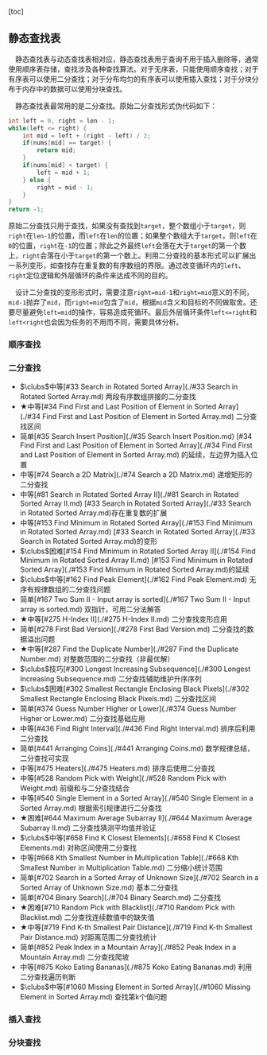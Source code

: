 [toc]

## 静态查找表

&emsp;静态查找表与动态查找表相对应，静态查找表用于查询不用于插入删除等，通常使用顺序表存储，查找涉及各种查找算法。对于无序表，只能使用顺序查找；对于有序表可以使用二分查找；对于分布均匀的有序表可以使用插入查找；对于分块分布于内存中的数据可以使用分块查找。

&emsp;静态查找表最常用的是二分查找。原始二分查找形式伪代码如下：

```java
int left = 0, right = len - 1;
while(left <= right) {
    int mid = left + (right - left) / 2;
    if(nums[mid] == target) {
        return mid;
    }
    if(nums[mid] < target) {
        left = mid + 1;
    } else {
        right = mid - 1;
    }
}
return -1;
```

原始二分查找只用于查找，如果没有查找到`target`，整个数组小于`target`，则`right`在`len-1`的位置，而`left`在`len`的位置；如果整个数组大于`target`，则`left`在`0`的位置，`right`在`-1`的位置；除此之外最终`left`会落在大于`target`的第一个数上，`right`会落在小于`target`的第一个数上。利用二分查找的基本形式可以扩展出一系列变形，如查找存在重复数的有序数组的界限。通过改变循环内的`left`、`right`定位逻辑和外层循环的条件来达成不同的目的。

&emsp;设计二分查找的变形形式时，需要注意`right=mid-1`和`right=mid`意义的不同，`mid-1`抛弃了`mid`，而`right=mid`包含了`mid`，根据`mid`含义和目标的不同做取舍。还要尽量避免`left=mid`的操作，容易造成死循环。最后外层循环条件`left<=right`和`left<right`也会因为任务的不用而不同，需要具体分析。

### 顺序查找



### 二分查找

* $\clubs$中等[#33 Search in Rotated Sorted Array](./#33 Search in Rotated Sorted Array.md)    两段有序数组拼接的二分查找
* $\bigstar$中等[#34 Find First and Last Position of Element in Sorted Array](./#34 Find First and Last Position of Element in Sorted Array.md)    二分查找区间
* 简单[#35 Search Insert Position](./#35 Search Insert Position.md)    [#34 Find First and Last Position of Element in Sorted Array](./#34 Find First and Last Position of Element in Sorted Array.md) 的延续，左边界为插入位置
* 中等[#74 Search a 2D Matrix](./#74 Search a 2D Matrix.md)    递增矩形的二分查找
* 中等[#81 Search in Rotated Sorted Array II](./#81 Search in Rotated Sorted Array II.md)    [#33 Search in Rotated Sorted Array](./#33 Search in Rotated Sorted Array.md)存在重复数的扩展
* 中等[#153 Find Minimum in Rotated Sorted Array](./#153 Find Minimum in Rotated Sorted Array.md)     [#33 Search in Rotated Sorted Array](./#33 Search in Rotated Sorted Array.md)的变形
* $\clubs$困难[#154 Find Minimum in Rotated Sorted Array II](./#154 Find Minimum in Rotated Sorted Array II.md)    [#153 Find Minimum in Rotated Sorted Array](./#153 Find Minimum in Rotated Sorted Array.md)的延续
* $\clubs$中等[#162 Find Peak Element](./#162 Find Peak Element.md)    无序有规律数组的二分查找问题
* 简单[#167 Two Sum II - Input array is sorted](./#167 Two Sum II - Input array is sorted.md)    双指针，可用二分法解答
* $\bigstar$中等[#275 H-Index II](./#275 H-Index II.md)    二分查找变形应用
* 简单[#278 First Bad Version](./#278 First Bad Version.md)    二分查找的数据溢出问题
* $\bigstar$中等[#287 Find the Duplicate Number](./#287 Find the Duplicate Number.md)    对整数范围的二分查找（非最优解）
* $\clubs$技巧[#300 Longest Increasing Subsequence](./#300 Longest Increasing Subsequence.md)    二分查找辅助维护升序序列
* $\clubs$困难[#302 Smallest Rectangle Enclosing Black Pixels](./#302 Smallest Rectangle Enclosing Black Pixels.md)    二分查找区间
* 简单[#374 Guess Number Higher or Lower](./#374 Guess Number Higher or Lower.md)    二分查找基础应用
* 中等[#436 Find Right Interval](./#436 Find Right Interval.md)    排序后利用二分查找
* 简单[#441 Arranging Coins](./#441 Arranging Coins.md)    数学规律总结，二分查找可实现
* 中等[#475 Heaters](./#475 Heaters.md)    排序后使用二分查找
* 中等[#528 Random Pick with Weight](./#528 Random Pick with Weight.md)    前缀和与二分查找结合
* 中等[#540 Single Element in a Sorted Array](./#540 Single Element in a Sorted Array.md)    根据索引规律进行二分查找
* $\bigstar$困难[#644 Maximum Average Subarray II](./#644 Maximum Average Subarray II.md)    二分查找猜测平均值并验证
* $\clubs$中等[#658 Find K Closest Elements](./#658 Find K Closest Elements.md)    对称区间使用二分查找
* 中等[#668 Kth Smallest Number in Multiplication Table](./#668 Kth Smallest Number in Multiplication Table.md)    二分缩小统计范围
* 简单[#702 Search in a Sorted Array of Unknown Size](./#702 Search in a Sorted Array of Unknown Size.md)    基本二分查找
* 简单[#704 Binary Search](./#704 Binary Search.md)    二分查找
* $\bigstar$困难[#710 Random Pick with Blacklist](./#710 Random Pick with Blacklist.md)    二分查找连续数值中的缺失值
* $\bigstar$中等[#719 Find K-th Smallest Pair Distance](./#719 Find K-th Smallest Pair Distance.md)    对距离范围二分查找统计
* 简单[#852 Peak Index in a Mountain Array](./#852 Peak Index in a Mountain Array.md)    二分查找爬坡
* 中等[#875 Koko Eating Bananas](./#875 Koko Eating Bananas.md)    利用二分查找遍历判断
* $\clubs$中等[#1060 Missing Element in Sorted Array](./#1060 Missing Element in Sorted Array.md)    查找第k个值问题

### 插入查找



### 分块查找



